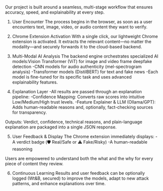 Our project is built around a seamless, multi-stage workflow that ensures accuracy, speed, and explainability at every step.

1. User Encounter
The process begins in the browser, as soon as a user encounters text, image, video, or audio content they want to verify.

2. Chrome Extension Activation
With a single click, our lightweight Chrome extension is activated. It extracts the relevant content—no matter the modality—and securely forwards it to the cloud-based backend.

3. Multi-Modal AI Analysis
The backend engine orchestrates specialized AI models:Vision Transformer (ViT) for image and video frame deepfake detection
  -CNN models for audio authenticity (mel-spectrogram analysis)
  -Transformer models (DistilBERT) for text and fake news
  -Each model is fine-tuned for its specific task and uses advanced explainability features.

4. Explanation Layer
  -All results are passed through an explanation pipeline:
-Confidence Mapping: Converts raw scores into intuitive Low/Medium/High trust levels.
-Feature Explainer & LLM (Ollama/GPT): Adds human-readable reasons and, optionally, fact-checking sources for transparency.

Outputs: Verdict, confidence, technical reasons, and plain-language explanation are packaged into a single JSON response.

5. User Feedback & Display
The Chrome extension immediately displays:
 -A verdict badge (🛡 Real/Safe or ⚠️ Fake/Risky)
 -A human-readable reasoning

Users are empowered to understand both the what and the why for every piece of content they review.

6. Continuous Learning
Results and user feedback can be optionally logged (Wt&B, secured) to improve the models, adapt to new attack patterns, and enhance explanations over time.

